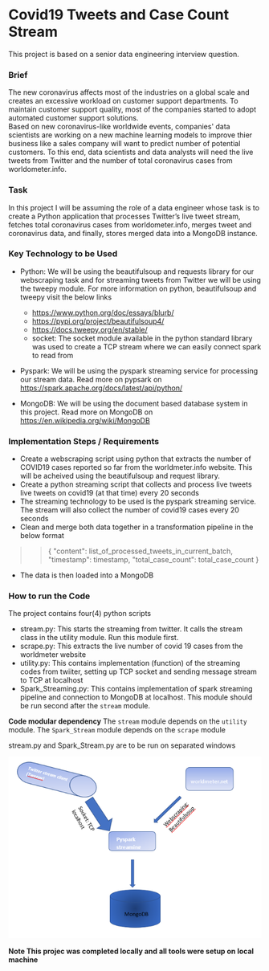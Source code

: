 # Covid19 Tweets and Case Count Stream
This project is based on a senior data engineering interview question.

### Brief
The new coronavirus affects most of the industries on a global scale and creates an excessive
workload on customer support departments. To maintain customer support quality, most of the
companies started to adopt automated customer support solutions.\
Based on new coronavirus-like worldwide events, companies' data scientists are working on a new
machine learning models to improve thier business like a sales company will want to predict number of potential customers. To this end, data scientists and data analysts will need the
live tweets from Twitter and the number of total coronavirus cases from worldometer.info.

### Task
In this project I will be assuming the role of a data engineer whose task is to create a Python application that processes Twitter’s live tweet stream, fetches total coronavirus cases from worldometer.info, merges
tweet and coronavirus data, and finally, stores merged data into a MongoDB instance.

### Key Technology to be Used
* Python: We will be using the beautifulsoup and requests library for our webscraping task and for streaming tweets from Twitter we will be using the tweepy module. For more information on python, beautifulsoup and tweepy visit the below links
   * https://www.python.org/doc/essays/blurb/
   * https://pypi.org/project/beautifulsoup4/
   * https://docs.tweepy.org/en/stable/
   * socket: The socket module available in the python standard library was used to create a TCP stream where we can easily connect spark to read from

* Pyspark: We will be using the pyspark streaming service for processing our stream data. Read more on pypsark on https://spark.apache.org/docs/latest/api/python/

* MongoDB: We will be using the document based database system in this project. Read more on MongoDB on https://en.wikipedia.org/wiki/MongoDB

### Implementation Steps / Requirements
* Create a webscraping script using python that extracts the number of COVID19 cases reported so far from the worldmeter.info website. This will be acheived using the beautifulsoup and request library.
* Create a python streaming script that collects and process live tweets live tweets on covid19 (at that time) every 20 seconds
* The streaming technology to be used is the pyspark streaming service. The stream will also collect the number of covid19 cases every 20 seconds
* Clean and merge both data together in a transformation pipeline in the below format
>> {
"content": list_of_processed_tweets_in_current_batch,
"timestamp": timestamp,
"total_case_count": total_case_count
}

* The data is then loaded into a MongoDB


### How to run the Code
The project contains four(4) python scripts
* stream.py: This starts the streaming from twitter. It calls the stream class in the utility module. Run this module first. 
* scrape.py: This extracts the live number of covid 19 cases from the worldmeter website 
* utility.py: This contains implementation (function) of the streaming codes from twiiter, setting up TCP socket and sending message stream to TCP at localhost
* Spark_Streaming.py: This contains implementation of spark streaming pipeline and connection to MongoDB at localhost. This module should be run second after the `stream` module.

**Code modular dependency**
The `stream` module depends on the `utility` module.
The `Spark_Stream` module depends on the `scrape` module

stream.py and Spark_Stream.py are to be run on separated windows


!["Project Flow Diagram"](flow_diagram.png)

**Note This projec was completed locally and all tools were setup on local machine**

